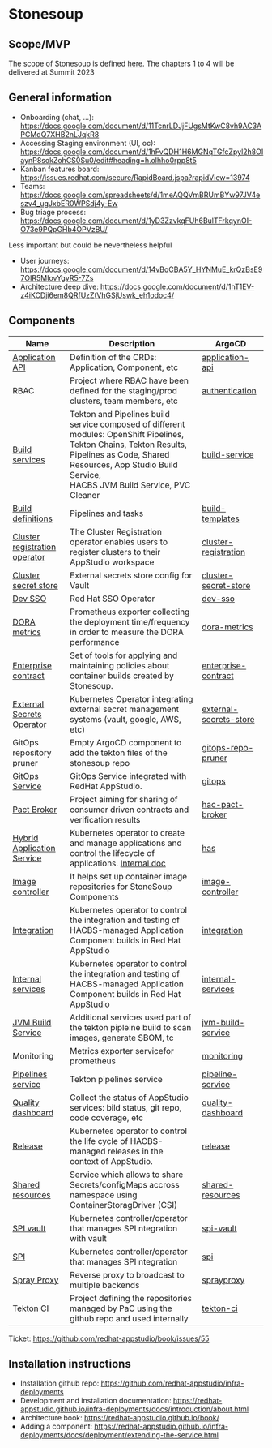 # Stonesoup

## Scope/MVP

The scope of Stonesoup is defined [here](https://docs.google.com/document/d/1elg__pZXTXu2U5SJL1RbWBVpy76cXov4LQsfzjsUasA).
The chapters 1 to 4 will be delivered at Summit 2023

## General information

- Onboarding (chat, ...): https://docs.google.com/document/d/11TcnrLDJjFUgsMtKwC8vh9AC3APCMdQ7XHB2nLJqkR8
- Accessing Staging environment (UI, oc): https://docs.google.com/document/d/1hFvQDH1H6MGNqTGfcZpyl2h8OIaynP8sokZohCS0Su0/edit#heading=h.olhho0rpp8t5
- Kanban features board: https://issues.redhat.com/secure/RapidBoard.jspa?rapidView=13974
- Teams: https://docs.google.com/spreadsheets/d/1meAQQVmBRUmBYw97JV4eszv4_ugJxbER0WPSdj4y-Ew
- Bug triage process: https://docs.google.com/document/d/1yD3ZzvkqFUh6BulTFrkqynOI-O73e9PQpGHb4OPVzBU/

Less important but could be nevertheless helpful

- User journeys: https://docs.google.com/document/d/14vBqCBA5Y_HYNMuE_krQzBsE97OIR5MIovYgvR5-7Zs
- Architecture deep dive: https://docs.google.com/document/d/1hT1EV-z4iKCDji6em8QRfUzZtVhGSjUswk_eh1odoc4/

## Components

| Name                                                                                                                                                       | Description                                                                                                                                                                                                     | ArgoCD                                                                                                                         |
|------------------------------------------------------------------------------------------------------------------------------------------------------------|-----------------------------------------------------------------------------------------------------------------------------------------------------------------------------------------------------------------|--------------------------------------------------------------------------------------------------------------------------------|
| [Application API](https://github.com/redhat-appstudio/application-api)                                                                                     | Definition of the CRDs: Application, Component, etc                                                                                                                                                             | [application-api](https://github.com/redhat-appstudio/infra-deployments/tree/main/components/application-api)                  |
| RBAC                                                                                                                                                       | Project where RBAC have been defined for the staging/prod clusters, team members, etc                                                                                                                           | [authentication](https://github.com/redhat-appstudio/infra-deployments/tree/main/components/authentication)                    |
| [Build services](https://github.com/redhat-appstudio/build-service)                                                                                        | Tekton and Pipelines build service composed of different modules: OpenShift Pipelines, Tekton Chains, Tekton Results,<br/>Pipelines as Code, Shared Resources, App Studio Build Service,<br/>HACBS JVM Build Service, PVC Cleaner | [build-service](https://github.com/redhat-appstudio/infra-deployments/blob/main/components/build-service/README.md)            |
| [Build definitions](https://github.com/redhat-appstudio/infra-deployments/tree/main/components/build-templates)                                            | Pipelines and tasks                                                                                                                                                                                             | [build-templates](https://github.com/redhat-appstudio/infra-deployments/tree/main/components/build-templates)                  |
| [Cluster registration operator ](https://github.com/stolostron/cluster-registration-operator)                                                              | The Cluster Registration operator enables users to register clusters to their AppStudio workspace                                                                                                               | [cluster-registration](https://github.com/redhat-appstudio/infra-deployments/tree/main/components/cluster-registration)        |
| [Cluster secret store](https://external-secrets.io/main/provider/hashicorp-vault/)                                                                         | External secrets store config for Vault                                                                                                                                                                         | [cluster-secret-store](https://github.com/redhat-appstudio/infra-deployments/tree/main/components/cluster-secret-store)        |
| [Dev SSO](https://access.redhat.com/documentation/en-us/red_hat_single_sign-on/7.6/html-single/server_installation_and_configuration_guide/index#operator) | Red Hat SSO Operator                                                                                                                                                                                            | [dev-sso](https://github.com/redhat-appstudio/infra-deployments/tree/main/components/dev-sso)                                  |
| [DORA metrics](https://github.com/redhat-appstudio/dora-metrics)                                                                                           | Prometheus exporter collecting the deployment time/frequency in order to measure the DORA performance                                                                                                           | [dora-metrics](https://github.com/redhat-appstudio/infra-deployments/tree/main/components/dora-metrics)                        |
| [Enterprise contract ](https://hacbs-contract.github.io/ec/main/index.html)                                                                                | Set of tools for applying and maintaining policies about container builds created by Stonesoup.                                                                                                                 | [enterprise-contract ](https://github.com/redhat-appstudio/infra-deployments/tree/main/components/enterprise-contract)         |
| [External Secrets Operator](https://github.com/external-secrets/external-secrets)                                                                          | Kubernetes Operator integrating external secret management systems (vault, google, AWS, etc)                                                                                                                    | [external-secrets-store](https://github.com/redhat-appstudio/infra-deployments/tree/main/components/external-secrets-operator) |
| GitOps repository pruner                                                                                                                                   | Empty ArgoCD component to add the tekton files of the stonesoup repo                                                                                                                                            | [gitops-repo-pruner](https://github.com/redhat-appstudio/infra-deployments/tree/main/components/gitops-repo-pruner)            |
| [GitOps Service](https://github.com/redhat-appstudio/managed-gitops)                                                                                       | GitOps Service integrated with RedHat AppStudio.                                                                                                                                                                | [gitops](https://github.com/redhat-appstudio/infra-deployments/tree/main/components/gitops)                                      |
| [Pact Broker](https://github.com/pact-foundation/pact_broker)                                                                                              | Project aiming for sharing of consumer driven contracts and verification results                                                                                                                                | [hac-pact-broker](https://github.com/redhat-appstudio/infra-deployments/tree/main/components/hac-pact-broker)                                   |
| [Hybrid Application Service](https://github.com/redhat-appstudio/application-service)                                                                      | Kubernetes operator to create and manage applications and control the lifecycle of applications. [Internal doc](https://docs.google.com/document/d/1axzNOhRBSkly3M2Y32Pxr1MBpBif2ljb-ufj0_aEt74)                | [has](https://github.com/redhat-appstudio/infra-deployments/tree/main/components/has)                                               |
| [Image controller](https://github.com/redhat-appstudio/image-controller)                                                                                   | It helps set up container image repositories for StoneSoup Components                                                                                                                                           | [image-controller](https://github.com/redhat-appstudio/infra-deployments/tree/main/components/image-controller)                                  |
| [Integration](https://github.com/redhat-appstudio/integration-service)                                                                                     | Kubernetes operator to control the integration and testing of HACBS-managed Application Component builds in Red Hat AppStudio                                                                                   | [integration](https://github.com/redhat-appstudio/infra-deployments/tree/main/components/integration)                                       |
| [Internal services](https://github.com/hacbs-release/internal-services-resources)                                                                          | Kubernetes operator to control the integration and testing of HACBS-managed Application Component builds in Red Hat AppStudio                                                                                   | [internal-services](https://github.com/redhat-appstudio/infra-deployments/tree/main/components/internal-services)                                 |
| [JVM Build Service]( https://github.com/redhat-appstudio/jvm-build-service/)                                                                               | Additional services used part of the tekton pipleine build to scan images, generate SBOM, tc                                                                                                                    | [jvm-build-service](https://github.com/redhat-appstudio/infra-deployments/tree/main/components/jvm-build-service)                                 |
| Monitoring                                                                                                                                                 | Metrics exporter servicefor prometheus                                                                                                                                                                          | [monitoring](https://github.com/redhat-appstudio/infra-deployments/tree/main/components/monitoring)                                        |
| [Pipelines service](https://github.com/openshift-pipelines)                                                                                                | Tekton pipelines service                                                                                                                                                                                        | [pipeline-service](https://github.com/redhat-appstudio/infra-deployments/tree/main/components/pipeline-service)                                  |
| [Quality dashboard](https://github.com/redhat-appstudio/quality-dashboard)                                                                                 | Collect the status of AppStudio services: bild status, git repo, code coverage, etc                                                                                                                             | [quality-dashboard](https://github.com/redhat-appstudio/infra-deployments/tree/main/components/quality-dashboard)                                 |
| [Release](https://github.com/redhat-appstudio/release-service)                                                                                             | Kubernetes operator to control the life cycle of HACBS-managed releases in the context of AppStudio.                                                                                                            | [release](https://github.com/redhat-appstudio/infra-deployments/tree/main/components/release)                                           |
| [Shared resources](https://github.com/openshift/csi-driver-shared-resource)                                                                                | Service which allows to share Secrets/configMaps accross namespace using ContainerStoragDriver (CSI)                                                                                                            | [shared-resources](https://github.com/redhat-appstudio/infra-deployments/tree/main/components/shared-resources)                                  |
| [SPI vault](https://github.com/redhat-appstudio/service-provider-integration-operator/blob/main/docs/ADMIN.md#vault)                                       | Kubernetes controller/operator that manages SPI ntegration with vault                                                                                                                                           | [spi-vault](https://github.com/redhat-appstudio/infra-deployments/tree/main/components/spi-vault)                                         |
| [SPI](https://github.com/redhat-appstudio/service-provider-integration-operator/)                                                                          | Kubernetes controller/operator that manages SPI ntegration                                                                                                                                                      | [spi](https://github.com/redhat-appstudio/infra-deployments/tree/main/components/spi)                                               |
| [Spray Proxy](https://github.com/redhat-appstudio/sprayproxy)                                                                                              | Reverse proxy to broadcast to multiple backends                                                                                                                                                                 | [sprayproxy](https://github.com/redhat-appstudio/infra-deployments/tree/main/components/sprayproxy)                                        |
| Tekton CI                                                                                                                                                  | Project defining the repositories managed by PaC using the github repo and used internally                                                                                                                      | [tekton-ci](https://github.com/redhat-appstudio/infra-deployments/tree/main/components/tekton-ci)                                         |

Ticket: https://github.com/redhat-appstudio/book/issues/55

## Installation instructions

- Installation github repo: https://github.com/redhat-appstudio/infra-deployments
- Development and installation documentation: https://redhat-appstudio.github.io/infra-deployments/docs/introduction/about.html
- Architecture book: https://redhat-appstudio.github.io/book/
- Adding a component: https://redhat-appstudio.github.io/infra-deployments/docs/deployment/extending-the-service.html
